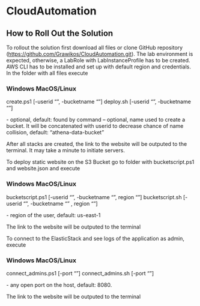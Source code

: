 # CloudAutomation

## How to Roll Out the Solution
To rollout the solution first download all files or clone GitHub repository (https://github.com/Grawikos/CloudAutomation.git). The lab environment is expected, otherwise, a LabRole with LabInstanceProfile has to be created. AWS CLI has to be installed and set up with default region and credentials. In the folder with all files execute 

### Windows	MacOS/Linux
create.ps1 [-userid “<account user id>”, -bucketname “<name>”] 	deploy.sh [-userid “<account user id>”, -bucketname “<name>”]

<account user id> - optional, default: found by command
<name> – optional, name used to create a bucket. It will be concatenated with userid to decrease chance of name collision, default: “athena-data-bucket”

After all stacks are created, the link to the website will be outputed to the terminal. It may take a minute to initiate servers.

To deploy static website on the S3 Bucket go to folder with bucketscript.ps1 and website.json and execute

### Windows	MacOS/Linux
bucketscript.ps1 [-userid “<account user id>”, -bucketname “<name>”, region “<region>”] 	bucketscript.sh [-userid “<account user id>”, -bucketname “<name>” , region “<region>”]

<region> - region of the user, default: us-east-1

The link to the website will be outputed to the terminal

To connect to the ElasticStack and see logs of the application as admin, execute
### Windows	MacOS/Linux
connect_admins.ps1 [-port “<local Port Number>”]	connect_admins.sh [-port “<local Port Number>”]

<local Port Number> - any open port on the host, default: 8080.

The link to the website will be outputed to the terminal
